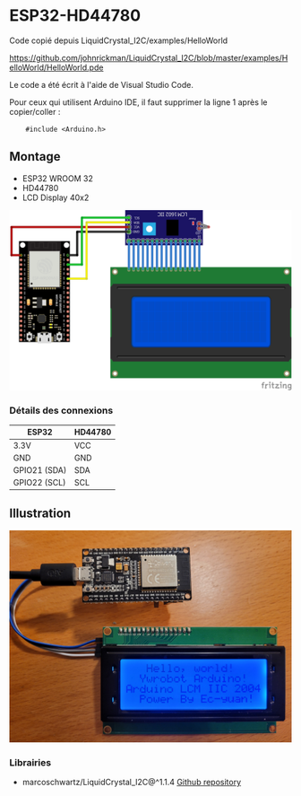 # ESP32-HD44780
Code copié depuis LiquidCrystal_I2C/examples/HelloWorld

https://github.com/johnrickman/LiquidCrystal_I2C/blob/master/examples/HelloWorld/HelloWorld.pde

Le code a été écrit à l'aide de Visual Studio Code.

Pour ceux qui utilisent Arduino IDE, il faut supprimer la ligne 1 après le copier/coller :

        #include <Arduino.h>

## Montage
- ESP32 WROOM 32
- HD44780
- LCD Display 40x2

![Connection Diagram](connection-diagram.png)

### Détails des connexions
|ESP32|HD44780|
|------|---|
|3.3V | VCC|
|GND | GND|
|GPIO21 (SDA) | SDA|
|GPIO22 (SCL) | SCL|

## Illustration
![Illustration](illustration.jpg)

### Librairies
- marcoschwartz/LiquidCrystal_I2C@^1.1.4 [Github repository](https://github.com/johnrickman/LiquidCrystal_I2C)
